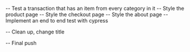 -- Test a transaction that has an item from every category in it
-- Style the product page
-- Style the checkout page
-- Style the about page
-- Implement an end to end test with cypress

-- Clean up, change title

-- Final push
